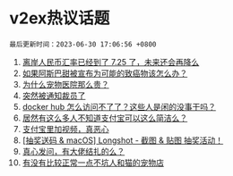 # v2ex热议话题

`最后更新时间：2023-06-30 17:06:56 +0800`

1. [离岸人民币汇率已经到了 7.25 了，未来还会再降么](https://www.v2ex.com/t/952927)
1. [如果阿斯巴甜被宣布为可能的致癌物该怎么办？](https://www.v2ex.com/t/952818)
1. [为什么宠物医院那么贵？](https://www.v2ex.com/t/952915)
1. [突然被通知裁员了](https://www.v2ex.com/t/952885)
1. [docker hub 怎么访问不了了？这些人是闲的没事干吗？](https://www.v2ex.com/t/952876)
1. [居然有这么多人不知道支付宝可以这么简洁么？](https://www.v2ex.com/t/952919)
1. [支付宝里加视频，真恶心](https://www.v2ex.com/t/952879)
1. [[抽奖送码 & macOS] Longshot - 截图 & 贴图 抽奖活动！](https://www.v2ex.com/t/952845)
1. [真心发问，有大佬结扎的么？](https://www.v2ex.com/t/953000)
1. [有没有比较正常一点不坑人和猫的宠物店](https://www.v2ex.com/t/952871)


